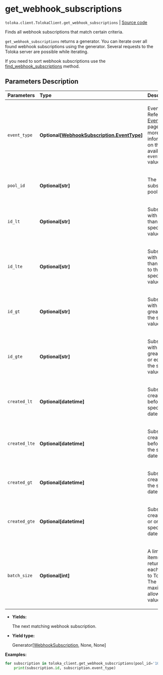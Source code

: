 # get_webhook_subscriptions
`toloka.client.TolokaClient.get_webhook_subscriptions` | [Source code](https://github.com/Toloka/toloka-kit/blob/v1.2.2/src/client/__init__.py#L3696)

Finds all webhook subscriptions that match certain criteria.


`get_webhook_subscriptions` returns a generator. You can iterate over all found webhook subscriptions using the generator. Several requests to the Toloka server are possible while iterating.

If you need to sort webhook subscriptions use the [find_webhook_subscriptions](toloka.client.TolokaClient.find_webhook_subscriptions.md) method.

## Parameters Description

| Parameters | Type | Description |
| :----------| :----| :-----------|
`event_type`|**Optional\[[WebhookSubscription.EventType](toloka.client.webhook_subscription.WebhookSubscription.EventType.md)\]**|<p>Event type. Refer to the [EventType](toloka.client.webhook_subscription.WebhookSubscription.EventType.md) page for more information on the available `event_type` values.</p>
`pool_id`|**Optional\[str\]**|<p>The ID of a subscribed pool.</p>
`id_lt`|**Optional\[str\]**|<p>Subscriptions with IDs less than the specified value.</p>
`id_lte`|**Optional\[str\]**|<p>Subscriptions with IDs less than or equal to the specified value.</p>
`id_gt`|**Optional\[str\]**|<p>Subscriptions with IDs greater than the specified value.</p>
`id_gte`|**Optional\[str\]**|<p>Subscriptions with IDs greater than or equal to the specified value.</p>
`created_lt`|**Optional\[datetime\]**|<p>Subscriptions created before the specified date.</p>
`created_lte`|**Optional\[datetime\]**|<p>Subscriptions created before or on the specified date.</p>
`created_gt`|**Optional\[datetime\]**|<p>Subscriptions created after the specified date.</p>
`created_gte`|**Optional\[datetime\]**|<p>Subscriptions created after or on the specified date.</p>
`batch_size`|**Optional\[int\]**|<p>A limit of items returned by each request to Toloka. The maximum allowed value: 300.</p>

* **Yields:**

  The next matching webhook subscription.

* **Yield type:**

  Generator\[[WebhookSubscription](toloka.client.webhook_subscription.WebhookSubscription.md), None, None\]

**Examples:**


```python
for subscription in toloka_client.get_webhook_subscriptions(pool_id='1080020'):
    print(subscription.id, subscription.event_type)
```
